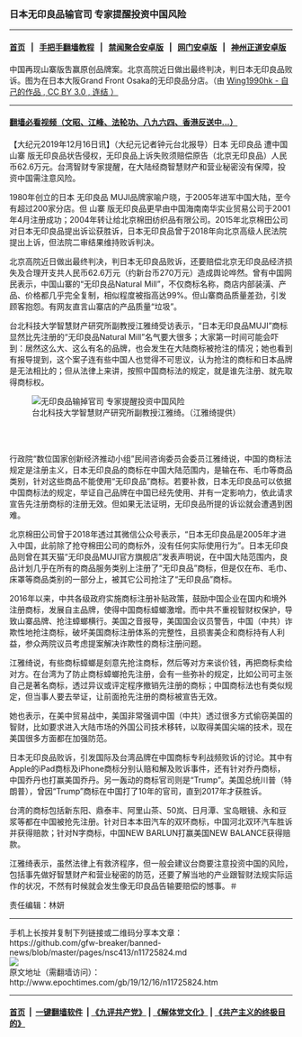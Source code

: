 ### 日本无印良品输官司 专家提醒投资中国风险
------------------------

#### [首页](https://github.com/gfw-breaker/banned-news/blob/master/README.md) &nbsp;&nbsp;|&nbsp;&nbsp; [手把手翻墙教程](https://github.com/gfw-breaker/guides/wiki) &nbsp;&nbsp;|&nbsp;&nbsp; [禁闻聚合安卓版](https://github.com/gfw-breaker/bn-android) &nbsp;&nbsp;|&nbsp;&nbsp; [网门安卓版](https://github.com/oGate2/oGate) &nbsp;&nbsp;|&nbsp;&nbsp; [神州正道安卓版](https://github.com/SzzdOgate/update) 



<div><img alt="" class="aligncenter wp-post-image" src="http://i.epochtimes.com/assets/uploads/2019/12/Muji_Olympian_City_interior_2016-600x400.jpg"/>
<div class="red16 caption">
 中国再现山寨版吿赢原创品牌案。北京高院近日做出最终判决，判日本无印良品败诉。图为在日本大阪Grand Front Osaka的无印良品分店。（由
 <a class="new" href="//commons.wikimedia.org/w/index.php?title=User:Wing1990hk&amp;action=edit&amp;redlink=1" title="User:Wing1990hk (page does not exist)">
  Wing1990hk
 </ok>
 -
 <span class="int-own-work" lang="zh-tw">
  自己的作品
 </span>
 ,
 <ok href="https://creativecommons.org/licenses/by/3.0" title="Creative Commons Attribution 3.0">
  CC BY 3.0
 </ok>
 ,
 <ok href="https://commons.wikimedia.org/w/index.php?curid=38783455">
  连结
 </ok>
 ）
</div>
</div><hr/>

#### [翻墙必看视频（文昭、江峰、法轮功、八九六四、香港反送中...）](https://github.com/gfw-breaker/banned-news/blob/master/pages/link3.md)

<div><p>
 【大纪元2019年12月16日讯】（大纪元记者钟元台北报导）日本
 <ok href="http://www.epochtimes.com/gb/tag/%E6%97%A0%E5%8D%B0%E8%89%AF%E5%93%81.html">
  无印良品
 </ok>
 遭中国
 <ok href="http://www.epochtimes.com/gb/tag/%E5%B1%B1%E5%AF%A8.html">
  山寨
 </ok>
 版无印良品状告侵权，无印良品上诉失败须赔偿原告（北京无印良品）人民币62.6万元。台湾智财专家提醒，在大陆经商智慧财产和营业秘密没有保障，投资中国需注意风险。
</p>
<p>
 1980年创立的日本
 <ok href="http://www.epochtimes.com/gb/tag/%E6%97%A0%E5%8D%B0%E8%89%AF%E5%93%81.html">
  无印良品
 </ok>
 MUJI品牌家喻户晓，于2005年进军中国大陆，至今有超过200家分店。但
 <ok href="http://www.epochtimes.com/gb/tag/%E5%B1%B1%E5%AF%A8.html">
  山寨
 </ok>
 版无印良品更早由中国海南南华实业贸易公司于2001年4月注册成功；2004年转让给北京棉田纺织品有限公司。2015年北京棉田公司对日本无印良品提出诉讼获胜诉，日本无印良品曾于2018年向北京高级人民法院提出上诉，但法院二审结果维持败诉判决。
</p>
<p>
 北京高院近日做出最终判决，判日本无印良品败诉，还要赔偿北京无印良品经济损失及合理开支共人民币62.6万元（约新台币270万元）造成舆论哗然。曾有中国网民表示，中国山寨的“无印良品Natural Mill”，不仅商标名称，商店内部装潢、产品、价格都几乎完全复制，相似程度被指高达99%。但山寨商品质量差劲，引发顾客抱怨。有网友直言山寨店的产品质量“垃圾”。
</p>
<p>
 台北科技大学智慧财产研究所副教授江雅绮受访表示，“日本无印良品MUJI”商标显然比先注册的“无印良品Natural Mill”名气要大很多；大家第一时间可能会吓到：居然这么大、这么有名的品牌，也会发生在大陆商标被抢注的情况；她也看到有报导提到，这个案子连有些中国人也觉得不可思议，认为抢注的商标和日本品牌是无法相比的；但从法律上来讲，按照中国商标法的规定，就是谁先注册、就先取得商标权。
</p>
<figure class="wp-caption aligncenter" id="attachment_11726361" style="width: 594px">
 <ok href="http://i.epochtimes.com/assets/uploads/2019/12/1912161035292378.jpg">
  <img alt="无印良品输掉官司 专家提醒投资中国风险" class="size-large wp-image-11726361" src="http://i.epochtimes.com/assets/uploads/2019/12/1912161035292378.jpg" title="无印良品输掉官司 专家提醒投资中国风险"/>
 </ok>
 <br/><figcaption class="wp-caption-text">
  台北科技大学智慧财产研究所副教授江雅绮。（江雅绮提供）
 </figcaption><br/>
</figure><br/>
<p>
 行政院“数位国家创新经济推动小组”民间咨询委员会委员江雅绮说，中国的商标法规定是注册主义，日本无印良品的商标在中国大陆范围内，是输在布、毛巾等商品类别，针对这些商品不能使用“无印良品”商标。若要补救，日本无印良品可以依据中国商标法的规定，举证自己品牌在中国已经先使用、并有一定影响力，依此请求宣告先注册商标的注册无效。但如果无法证明，无印良品所提的诉讼就会遭遇到困难。
</p>
<p>
 北京棉田公司曾于2018年透过其微信公众号表示，“日本无印良品是2005年才进入中国，此前除了抢夺棉田公司的商标外，没有任何实际使用行为”。日本无印良品则曾在其天猫“无印良品MUJI官方旗舰店”发表声明说，在中国大陆范围内，良品计划几乎在所有的商品服务类别上注册了“无印良品”商标，但是仅在布、毛巾、床罩等商品类别的一部分上，被其它公司抢注了“无印良品”商标。
</p>
<p>
 2016年以来，中共各级政府实施商标注册补贴政策，鼓励中国企业在国内和境外注册商标，发展自主品牌，使得中国商标蟑螂激增。而中共不重视智财权保护，导致山寨品牌、抢注蟑螂横行。美国之音报导，美国国会议员警告，中国（中共）诈欺性地抢注商标，破坏美国商标注册体系的完整性，且损害美企和商标持有人利益，参众两院议员考虑提案解决诈欺性的商标注册问题。
</p>
<p>
 江雅绮说，有些商标蟑螂是刻意先抢注商标，然后等对方来谈价钱，再把商标卖给对方。在台湾为了防止商标蟑螂抢先注册，会有一些弥补的规定，比如公司可主张自己是著名商标，透过异议或评定程序撤销先注册的商标；中国商标法也有类似规定，但当事人要去举证，让前面抢先注册的商标被宣告无效。
</p>
<p>
 她也表示，在美中贸易战中，美国非常强调中国（中共）透过很多方式偷窃美国的智财，比如要求进入大陆市场的外国公司技术移转，以取得美国尖端的技术，现在美国很多方面都在加强防范。
</p>
<p>
 日本无印良品败诉，引发国际及台湾品牌在中国商标专利战频败诉的讨论。其中有Apple的iPad商标及iPhone商标分别认赔和解及败诉事件，还有针对乔丹商标，中国乔丹也打赢美国乔丹。另一轰动的商标官司则是“Trump”。美国总统川普（特朗普），曾因“Trump”商标在中国打了10年的官司，直到2017年才获胜诉。
</p>
<p>
 台湾的商标包括新东阳、鼎泰丰、阿里山茶、50岚、日月潭、宝岛眼镜、永和豆浆等都在中国被抢先注册。针对日本本田汽车的双环商标，中国河北双环汽车胜诉并获得赔款；针对N字商标，中国NEW BARLUN打赢美国NEW BALANCE获得赔款。
</p>
<p>
 江雅绮表示，虽然法律上有救济程序，但一般会建议台商要注意投资中国的风险，包括事先做好智慧财产和营业秘密的防范，还要了解当地的产业跟智财法规实际运作的状况，不然有时候就会发生像无印良品告输要赔偿的憾事。＃
</p>
<p>
 责任编辑：林妍
</p>
</div>
<hr/>
手机上长按并复制下列链接或二维码分享本文章：<br/>
https://github.com/gfw-breaker/banned-news/blob/master/pages/nsc413/n11725824.md <br/>
<a href='https://github.com/gfw-breaker/banned-news/blob/master/pages/nsc413/n11725824.md'><img src='https://github.com/gfw-breaker/banned-news/blob/master/pages/nsc413/n11725824.md.png'/></a> <br/>
原文地址（需翻墙访问）：http://www.epochtimes.com/gb/19/12/16/n11725824.htm


------------------------
#### [首页](https://github.com/gfw-breaker/banned-news/blob/master/README.md) &nbsp;|&nbsp; [一键翻墙软件](https://github.com/gfw-breaker/nogfw/blob/master/README.md) &nbsp;| [《九评共产党》](https://github.com/gfw-breaker/9ping.md/blob/master/README.md#九评之一评共产党是什么) | [《解体党文化》](https://github.com/gfw-breaker/jtdwh.md/blob/master/README.md) | [《共产主义的终极目的》](https://github.com/gfw-breaker/gczydzjmd.md/blob/master/README.md)


<img src='http://gfw-breaker.win/banned-news/pages/nsc413/n11725824.md' width='0px' height='0px'/>